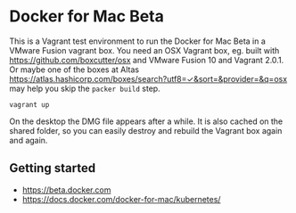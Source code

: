 # Docker for Mac Beta

This is a Vagrant test environment to run the Docker for Mac Beta in a VMware
Fusion vagrant box. You need an OSX Vagrant box, eg. built with
https://github.com/boxcutter/osx and VMware Fusion 10 and Vagrant 2.0.1. Or
maybe one of the boxes at Altas
https://atlas.hashicorp.com/boxes/search?utf8=✓&sort=&provider=&q=osx may help
you skip the `packer build` step.

```
vagrant up
```

On the desktop the DMG file appears after a while. It is also cached on the
shared folder, so you can easily destroy and rebuild the Vagrant box again and
again.

## Getting started

* https://beta.docker.com
* https://docs.docker.com/docker-for-mac/kubernetes/
